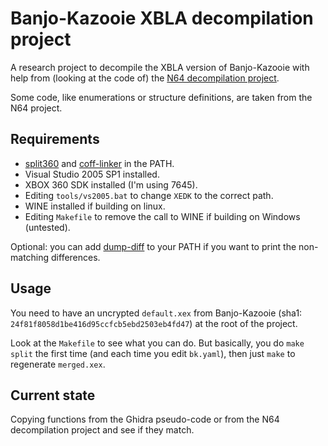 # Banjo-Kazooie XBLA decompilation project

A research project to decompile the XBLA version of Banjo-Kazooie with help from (looking at the code of) the [N64 decompilation project](https://gitlab.com/banjo.decomp/banjo-kazooie).

Some code, like enumerations or structure definitions, are taken from the N64 project.

## Requirements

* [split360](https://github.com/banjo360/split360) and [coff-linker](https://github.com/banjo360/coff-linker) in the PATH.
* Visual Studio 2005 SP1 installed.
* XBOX 360 SDK installed (I'm using 7645).
* Editing `tools/vs2005.bat` to change `XEDK` to the correct path.
* WINE installed if building on linux.
* Editing `Makefile` to remove the call to WINE if building on Windows (untested).

Optional: you can add [dump-diff](https://github.com/banjo360/dump-diff) to your PATH if you want to print the non-matching differences.

## Usage

You need to have an uncrypted `default.xex` from Banjo-Kazooie (sha1: `24f81f8058d1be416d95ccfcb5ebd2503eb4fd47`) at the root of the project.

Look at the `Makefile` to see what you can do. But basically, you do `make split` the first time (and each time you edit `bk.yaml`), then just `make` to regenerate `merged.xex`.

## Current state

Copying functions from the Ghidra pseudo-code or from the N64 decompilation project and see if they match.
